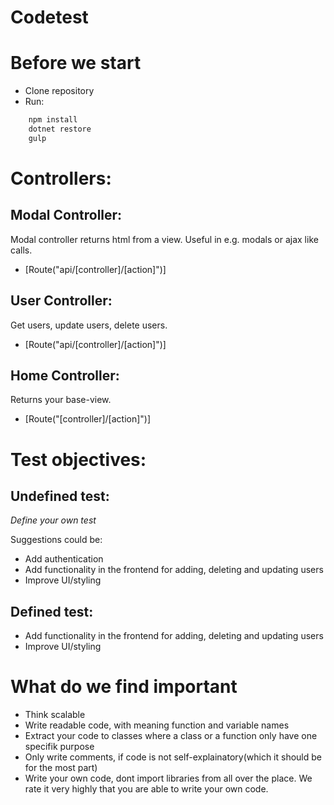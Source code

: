 # Codetest

# Before we start
  - Clone repository
  - Run:
```sh
    npm install
    dotnet restore
    gulp
```

# Controllers:
## Modal Controller:
Modal controller returns html from a view. Useful in e.g. modals or ajax like calls.
  - [Route("api/[controller]/[action]")]
  
## User Controller:
Get users, update users, delete users.
  - [Route("api/[controller]/[action]")]

## Home Controller:
Returns your base-view.
  - [Route("[controller]/[action]")]
  
# Test objectives:

## Undefined test:
*Define your own test*

Suggestions could be:
  - Add authentication
  - Add functionality in the frontend for adding, deleting and updating users
  - Improve UI/styling


## Defined test:
  - Add functionality in the frontend for adding, deleting and updating users
  - Improve UI/styling

# What do we find important
- Think scalable
- Write readable code, with meaning function and variable names
- Extract your code to classes where a class or a function only have one specifik purpose
- Only write comments, if code is not self-explainatory(which it should be for the most part)
- Write your own code, dont import libraries from all over the place. We rate it very highly that you are able to write your own code.



